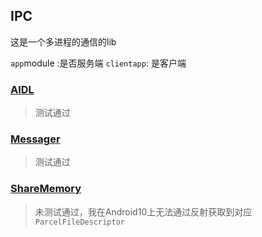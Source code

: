 ## IPC

这是一个多进程的通信的lib

`app`module :是否服务端
`clientapp`: 是客户端

###  [AIDL](shareAIDL/AIDL.MD)
> 测试通过

###  [Messager](shareMessenger/shareMessenger.MD)
> 测试通过

### [ShareMemory](SharedMemory/SharedMemory.MD)
> 未测试通过，我在Android10上无法通过反射获取到对应 `ParcelFileDescriptor`